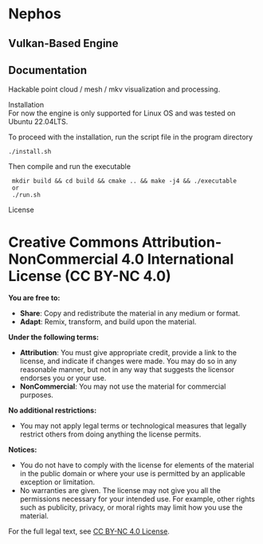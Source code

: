 # Nephos
## Vulkan-Based Engine

## Documentation

<!-- ------------------------- -->
Hackable point cloud / mesh / mkv visualization and processing.

<!-- ------------------------- -->
<summary>Installation</summary>
For now the engine is only supported for Linux OS and was tested on Ubuntu 22.04LTS.

To proceed with the installation, run the script file in the program directory
```
./install.sh
```

Then compile and run the executable
```
 mkdir build && cd build && cmake .. && make -j4 && ./executable
 or
 ./run.sh
```

<!-- ------------------------- -->
<summary>License</summary>

 # Creative Commons Attribution-NonCommercial 4.0 International License (CC BY-NC 4.0)

 **You are free to:**

 - **Share**: Copy and redistribute the material in any medium or format.
 - **Adapt**: Remix, transform, and build upon the material.

 **Under the following terms:**

 - **Attribution**: You must give appropriate credit, provide a link to the license, and indicate if changes were made. You may do so in any reasonable manner, but not in any way that suggests the licensor endorses you or your use.
 - **NonCommercial**: You may not use the material for commercial purposes.

 **No additional restrictions:**

 - You may not apply legal terms or technological measures that legally restrict others from doing anything the license permits.

 **Notices:**

 - You do not have to comply with the license for elements of the material in the public domain or where your use is permitted by an applicable exception or limitation.
 - No warranties are given. The license may not give you all the permissions necessary for your intended use. For example, other rights such as publicity, privacy, or moral rights may limit how you use the material.

 For the full legal text, see [CC BY-NC 4.0 License](https://creativecommons.org/licenses/by-nc/4.0/legalcode).


